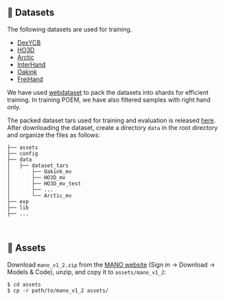 ## :floppy_disk: Datasets

The following datasets are used for training. 

- [DexYCB](https://dex-ycb.github.io/)
- [HO3D](https://github.com/shreyashampali/ho3d)
- [Arctic](https://arctic.is.tue.mpg.de/)
- [InterHand](https://mks0601.github.io/InterHand2.6M/)
- [Oakink](https://oakink.net/)
- [FreiHand](https://github.com/lmb-freiburg/freihand)

We have used [webdataset](https://github.com/webdataset/webdataset) to pack the datasets into shards for efficient training. In training POEM, we have also filtered  samples with right hand only. 

The packed dataset tars used for training and evaluation is released [here](https://huggingface.co/datasets/JubSteven/POEM-v2/tree/main). After downloading the dataset, create a directory `data` in the root directory and organize the files as follows:

```
├── assets
├── config
├── data
│   ├── dataset_tars
│       ├── Oakink_mv
│       ├── HO3D_mv
│       ├── HO3D_mv_test
│       ├── ...
│       └── Arctic_mv
├── exp
├── lib
├── ...
```

&nbsp;

## :luggage: Assets

Download `mano_v1_2.zip` from the [MANO website](https://mano.is.tue.mpg.de) (Sign in -> Download -> Models & Code), unzip, and copy it to `assets/mano_v1_2`:

```Shell
$ cd assets
$ cp -r path/to/mano_v1_2 assets/
```
